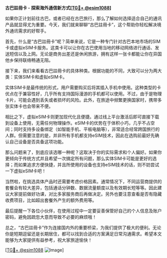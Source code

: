 **古巴註冊卡 - 探索海外通信新方式[[TG💪+ @esim1088](https://t.me/s/esim1088)]**

如果你正计划前往古巴，或者已经在古巴旅行，那么了解如何选择适合自己的通讯产品就显得尤为重要。今天，我们就来聊聊“古巴註冊卡”，这个帮助你轻松解决境外通讯需求的好帮手。

首先，什么是“古巴註冊卡”呢？简单来说，它是一种专门针对古巴本地市场的SIM卡或虚拟eSIM卡服务。这类卡可以让你在古巴使用当地的移动网络进行通话、发送短信以及上网。无论是商务出差还是休闲旅游，拥有这样一张卡都能让你在异国他乡保持联络畅通无阻。

接下来，我们来看看古巴註冊卡的具体种类。根据功能的不同，大致可以分为两大类：实体SIM卡和虚拟eSIM卡。

实体SIM卡是最传统的形式，用户需要购买后将其插入手机中使用。这种类型的卡优点在于兼容性好，几乎所有支持国际漫游的手机都可以使用。不过，由于是物理卡片，可能会遇到丢失或者损坏的风险。此外，在旅途中频繁更换国家时，携带多张实体卡也会带来不便。

相比之下，虚拟eSIM卡则更加现代化且便捷。通过线上平台激活后即可直接下载到设备上使用，无需任何物理操作。eSIM卡的优势在于体积小巧，几乎不占空间；同时支持多设备绑定（如智能手机、平板电脑等），非常适合经常跨国旅行的人群。但需要注意的是，并非所有手机都支持eSIM技术，因此在选购前最好先确认自己设备是否具备这项功能。

那么问题来了，到底应该选哪一种呢？这取决于你的实际需求和个人偏好。如果你更倾向于传统方式并且希望一次搞定所有问题，那么实体SIM卡可能是更好的选择；而如果追求方便快捷，并且所使用的设备也支持eSIM技术的话，则不妨尝试一下虚拟eSIM卡吧！

当然啦，在挑选具体产品时还需要考虑价格因素。通常情况下，不同运营商提供的套餐会有较大差异，包括通话分钟数、数据流量额度以及有效期长短等等。因此建议大家提前做好功课，对比多家服务商后再做决定。另外也要注意查看是否有隐藏收费项目，比如超出套餐外产生的额外费用等。

最后提醒一下各位小伙伴，在使用过程中一定要妥善保管好自己的个人信息及账户密码，避免因疏忽大意而导致不必要的麻烦哦！

总之，“古巴註冊卡”作为连接国内外的重要桥梁，为我们提供了极大的便利。无论你是短期逗留还是长期居住，都可以找到合适的方案满足日常沟通需求。希望本文能够为大家提供有益参考，祝大家旅途愉快！

[[TG💪+ @esim1088](https://t.me/s/esim1088) ![Image](https://i.postimg.cc/4NQfJmqS/Snipaste-2025-05-13-00-14-12.png)]